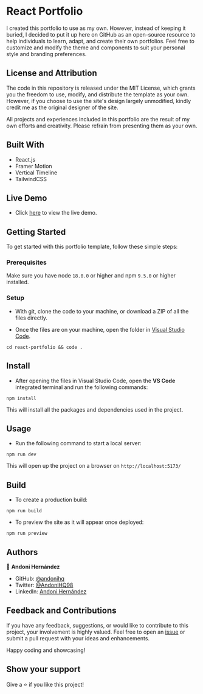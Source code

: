# React Portfolio

I created this portfolio to use as my own. However, instead of keeping it buried, I decided to put it up here on GitHub as an open-source resource to help individuals to learn, adapt, and create their own portfolios. Feel free to customize and modify the theme and components to suit your personal style and branding preferences.

## License and Attribution

The code in this repository is released under the MIT License, which grants you the freedom to use, modify, and distribute the template as your own. However, if you choose to use the site's design largely unmodified, kindly credit me as the original designer of the site.

All projects and experiences included in this portfolio are the result of my own efforts and creativity. Please refrain from presenting them as your own.

## Built With

- React.js
- Framer Motion
- Vertical Timeline
- TailwindCSS

## Live Demo

- Click [here](https://andonihernandez.com/) to view the live demo.

## Getting Started

To get started with this portfolio template, follow these simple steps:

### Prerequisites

Make sure you have node `18.0.0` or higher and npm `9.5.0` or higher installed.

### Setup

- With git, clone the code to your machine, or download a ZIP of all the files directly.

- Once the files are on your machine, open the folder in [Visual Studio Code](https://code.visualstudio.com/download).

```
cd react-portfolio && code .
```

## Install

- After opening the files in Visual Studio Code, open the **VS Code** integrated terminal and run the following commands:

```
npm install
```

This will install all the packages and dependencies used in the project.

## Usage

- Run the following command to start a local server:

```
npm run dev
```

This will open up the project on a browser on `http://localhost:5173/`

## Build

- To create a production build:

```
npm run build
```

- To preview the site as it will appear once deployed:

```
npm run preview
```

## Authors

👤 **Andoni Hernández**

- GitHub: [@andonihq](https://github.com/andonihq)
- Twitter: [@AndoniHQ98](https://twitter.com/AndoniHQ98)
- LinkedIn: [Andoni Hernández](https://www.linkedin.com/in/andonihq//)

## Feedback and Contributions

If you have any feedback, suggestions, or would like to contribute to this project, your involvement is highly valued. Feel free to open an [issue](../../issues/) or submit a pull request with your ideas and enhancements.

Happy coding and showcasing!

## Show your support

Give a ⭐️ if you like this project!